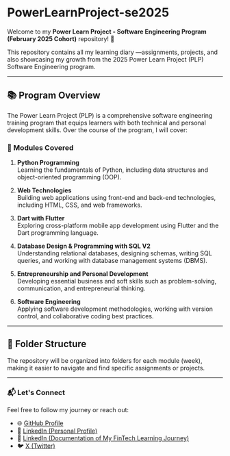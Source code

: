 # PowerLearnProject-se2025

Welcome to my **Power Learn Project - Software Engineering Program (February 2025 Cohort)** repository! 🚀  

This repository contains all my learning diary —assignments, projects, and also showcasing my growth from the 2025 Power Learn Project (PLP) Software Engineering program.

---

## 📚 Program Overview
The Power Learn Project (PLP) is a comprehensive software engineering training program that equips learners with both technical and personal development skills. Over the course of the program, I will cover:

### 🔗 Modules Covered
1. **Python Programming**  
   Learning the fundamentals of Python, including data structures and object-oriented programming (OOP).
   
2. **Web Technologies**  
   Building web applications using front-end and back-end technologies, including HTML, CSS, and web frameworks.

3. **Dart with Flutter**  
   Exploring cross-platform mobile app development using Flutter and the Dart programming language.

4. **Database Design & Programming with SQL V2**  
   Understanding relational databases, designing schemas, writing SQL queries, and working with database management systems (DBMS).

5. **Entrepreneurship and Personal Development**  
   Developing essential business and soft skills such as problem-solving, communication, and entrepreneurial thinking.

6. **Software Engineering**  
   Applying software development methodologies, working with version control, and collaborative coding best practices.

---

## 📁 Folder Structure
The repository will be organized into folders for each module (week), making it easier to navigate and find specific assignments or projects.

---

### 📬 Let's Connect
Feel free to follow my journey or reach out:

- 🌐 [GitHub Profile](https://github.com/BunnyeNyash)
- 💼 [LinkedIn (Personal Profile)](https://www.linkedin.com/in/bosiboriotachi-6a1a46218/)
- 📖 [LinkedIn (Documentation of My FinTech Learning Journey)](https://www.linkedin.com/company/otachi-bosibori/)
- 🐦 [X (Twitter)](https://x.com/tf_bunnye)
